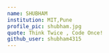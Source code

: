 ```yaml
---
name: SHUBHAM
institution: MIT,Pune
profile_pic: shubham.jpg
quote: Think Twice , Code Once!
github_user: shubham4315
---
```

